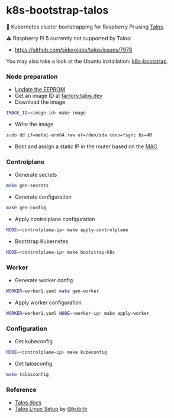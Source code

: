 # k8s-bootstrap-talos
🚀 Kubernetes cluster bootstrapping for Raspberry Pi using [Talos](https://www.talos.dev/).

⚠️ Raspberry Pi 5 currently not supported by Talos:
- https://github.com/siderolabs/talos/issues/7978

You may also take a look at the Ubuntu installation: [k8s-bootstrap](https://github.com/mmontes11/k8s-bootstrap).

### Node preparation

- [Update the EEPROM](https://www.talos.dev/v1.7/talos-guides/install/single-board-computers/rpi_generic/#updating-the-eeprom)
- Get an image ID at [factory.talos.dev](https://factory.talos.dev/)
- Download the image
```bash
IMAGE_ID=<image-id> make image
```
- Write the image
```bash
sudo dd if=metal-arm64.raw of=/dev/sda conv=fsync bs=4M
```
- Boot and assign a static IP in the router based on the [MAC](https://kubito.dev/posts/getting-pi-mac-address/)


### Controlplane

- Generate secrets
```bash
make gen-secrets
```
- Generate configuration
```bash
make gen-config
```
- Apply controlplane configuration
```bash
NODE=<controlplane-ip> make apply-controlplane
```
- Bootstrap Kubernetes
```bash
NODE=<controlplane-ip> make bootstrap-k8s
```

### Worker

- Generate worker config
```bash
WORKER=worker1.yaml make gen-worker
```
- Apply worker configuration
```bash
WORKER=worker1.yaml NODE=<worker-ip> make apply-worker
```

### Configuration

- Get kubeconfig
```bash
NODE=<controlplane-ip> make kubeconfig
```
- Get talosconfig
```bash
make talosconfig
```

### Reference
- [Talos docs](https://www.talos.dev/v1.7/)
- [Talos Linux Setup](https://kubito.dev/series/talos-linux-setup/) by [@kubito](https://kubito.dev/)
